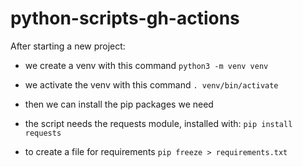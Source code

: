 # python-scripts-gh-actions

After starting a new project:

- we create a venv with this command
`python3 -m venv venv`

- we activate the venv with this command
`. venv/bin/activate`

- then we can install the pip packages we need

- the script needs the requests module, installed with:
`pip install requests`

- to create a file for requirements
`pip freeze > requirements.txt`